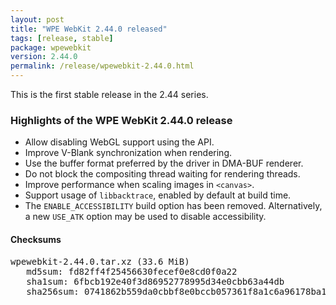 ```yaml
---
layout: post
title: "WPE WebKit 2.44.0 released"
tags: [release, stable]
package: wpewebkit
version: 2.44.0
permalink: /release/wpewebkit-2.44.0.html
---
```


This is the first stable release in the 2.44 series.

### Highlights of the WPE WebKit 2.44.0 release

- Allow disabling WebGL support using the API.
- Improve V-Blank synchronization when rendering.
- Use the buffer format preferred by the driver in DMA-BUF renderer.
- Do not block the compositing thread waiting for rendering threads.
- Improve performance when scaling images in `<canvas>`.
- Support usage of `libbacktrace`, enabled by default at build time.
- The `ENABLE_ACCESSIBILITY` build option has been removed. Alternatively,
  a new `USE_ATK` option may be used to disable accessibility.

#### Checksums

<pre>
wpewebkit-2.44.0.tar.xz (33.6 MiB)
   md5sum: fd82ff4f25456630fecef0e8cd0f0a22
   sha1sum: 6fbcb192e40f3d86952778995d34e0cbb63a44db
   sha256sum: 0741862b559da0cbbf8e0bccb057361f8a1c6a96178ba10aa0375030b01f05d4
</pre>
